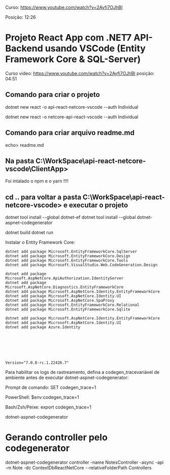 

Curso:
https://www.youtube.com/watch?v=2Ayfi7OJhBI

Posição: 12:26


# Projeto  React App com .NET7 API-Backend usando VSCode (Entity Framework Core & SQL-Server)

Curso video: https://www.youtube.com/watch?v=2Ayfi7OJhBI
posição: 04:51

## Comando para criar o projeto

dotnet new react -o api-react-netcore-vscode --auth Individual

dotnet new react -o netcore-api-react-vscode --auth Individual


## Comando para criar arquivo readme.md
echo> readme.md

## Na pasta C:\WorkSpace\api-react-netcore-vscode\ClientApp>
Foi intalado o npm e o yarn !!!!

## cd .. para voltar a pasta C:\WorkSpace\api-react-netcore-vscode> e executar o projeto

dotnet tool install --global dotnet-ef
dotnet tool install --global dotnet-aspnet-codegenerator

dotnet build
dotnet run




Instalar o Entity Framework Core:

    dotnet add package Microsoft.EntityFrameworkCore.SqlServer
    dotnet add package Microsoft.EntityFrameworkCore.Design
    dotnet add package Microsoft.EntityFrameworkCore.Tools
    dotnet add package Microsoft.VisualStudio.Web.CodeGeneration.Design

    dotnet add package Microsoft.AspNetCore.ApiAuthorization.IdentityServer
    dotnet add package Microsoft.AspNetCore.Diagnostics.EntityFrameworkCore
    dotnet add package Microsoft.AspNetCore.Identity.EntityFrameworkCore
    dotnet add package Microsoft.AspNetCore.Identity.UI
    dotnet add package Microsoft.AspNetCore.SpaProxy
    dotnet add package Microsoft.EntityFrameworkCore.Relational
    dotnet add package Microsoft.EntityFrameworkCore.Sqlite

    dotnet add package Microsoft.AspNetCore.Identity.EntityFrameworkCore
    dotnet add package Microsoft.AspNetCore.Identity.UI
    dotnet add package Azure.Identity







    Version="7.0.0-rc.1.22426.7"


Para habilitar os logs de rastreamento, defina a codegen_tracevariável de ambiente antes de executar dotnet-aspnet-codegenerator:

Prompt de comando:
SET codegen_trace=1

PowerShell:
$env:codegen_trace=1

Bash/Zsh/Peixe:
export codegen_trace=1

dotnet-aspnet-codegenerator


# Gerando controller pelo codegenerator
dotnet-aspnet-codegenerator controller -name NotesController -async -api -m Note -dc ContextDbReactNetCore --relativeFolderPath Controllers